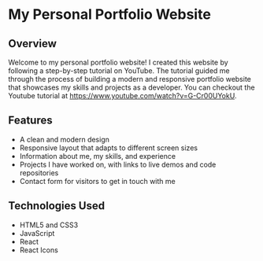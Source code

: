 # My Personal Portfolio Website

## Overview
Welcome to my personal portfolio website! I created this website by following a step-by-step tutorial on YouTube. The tutorial guided me through the process of building a modern and responsive portfolio website that showcases my skills and projects as a developer.  You can checkout the Youtube tutorial at https://www.youtube.com/watch?v=G-Cr00UYokU.

## Features

- A clean and modern design
- Responsive layout that adapts to different screen sizes
- Information about me, my skills, and experience
- Projects I have worked on, with links to live demos and code repositories
- Contact form for visitors to get in touch with me

## Technologies Used

- HTML5 and CSS3
- JavaScript
- React
- React Icons

